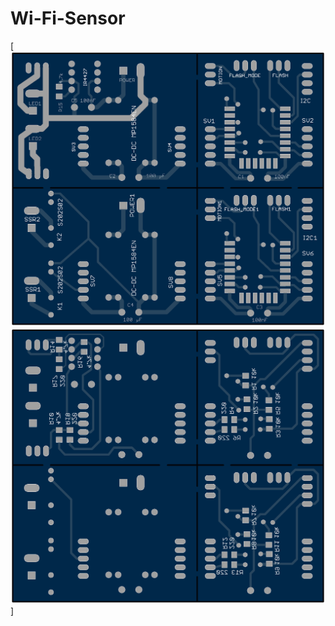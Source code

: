 # Wi-Fi-Sensor

[![PCB Top](/screenshots/PCB_top.png) ![PCB Bottom](/screenshots/PCB_bottom.png "PCB Board")]
